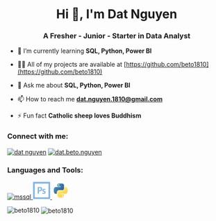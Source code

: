 
<h1 align="center">Hi 👋, I'm Dat Nguyen</h1>
<h3 align="center">A Fresher - Junior - Starter in Data Analyst</h3>

- 🌱 I’m currently learning **SQL, Python, Power BI**

- 👨‍💻 All of my projects are available at [https://github.com/beto1810](https://github.com/beto1810)

- 💬 Ask me about **SQL, Python, Power BI**

- 📫 How to reach me **dat.nguyen.1810@gmail.com**

- ⚡ Fun fact **Catholic sheep loves Buddhism**

<h3 align="left">Connect with me:</h3>
<p align="left">
<a href="https://fb.com/dat nguyen" target="blank"><img align="center" src="https://raw.githubusercontent.com/rahuldkjain/github-profile-readme-generator/master/src/images/icons/Social/facebook.svg" alt="dat nguyen" height="30" width="40" /></a>
<a href="https://instagram.com/dat.beto.nguyen" target="blank"><img align="center" src="https://raw.githubusercontent.com/rahuldkjain/github-profile-readme-generator/master/src/images/icons/Social/instagram.svg" alt="dat.beto.nguyen" height="30" width="40" /></a>
</p>

<h3 align="left">Languages and Tools:</h3>
<p align="left"> <a href="https://www.microsoft.com/en-us/sql-server" target="_blank" rel="noreferrer"> <img src="https://www.svgrepo.com/show/303229/microsoft-sql-server-logo.svg" alt="mssql" width="40" height="40"/> </a> <a href="https://www.photoshop.com/en" target="_blank" rel="noreferrer"> <img src="https://raw.githubusercontent.com/devicons/devicon/master/icons/photoshop/photoshop-line.svg" alt="photoshop" width="40" height="40"/> </a> <a href="https://www.python.org" target="_blank" rel="noreferrer"> <img src="https://raw.githubusercontent.com/devicons/devicon/master/icons/python/python-original.svg" alt="python" width="40" height="40"/> </a> </p>

<p><img align="left" src="https://github-readme-stats.vercel.app/api/top-langs?username=beto1810&show_icons=true&locale=en&layout=compact" alt="beto1810" /></p>

<p>&nbsp;<img align="center" src="https://github-readme-stats.vercel.app/api?username=beto1810&show_icons=true&locale=en" alt="beto1810" /></p>
